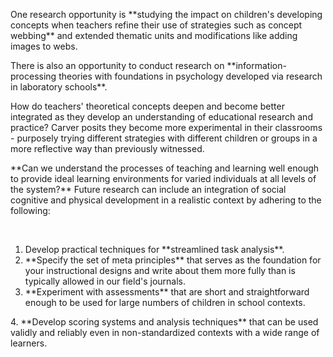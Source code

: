 <p><span style=font-weight: 400;>One research opportunity is </span>**studying the impact on children's developing concepts when teachers refine their use of strategies such as concept webbing**<span style=font-weight: 400;> and extended thematic units and modifications like adding images to webs.</span></p>

<p><span style=font-weight: 400;>There is also an opportunity to conduct research on </span>**information-processing theories with foundations in psychology developed via research in laboratory schools**<span style=font-weight: 400;>.</span></p>

<p><span style=font-weight: 400;>How do teachers' theoretical concepts deepen and become better integrated as they develop an understanding of educational research and practice? Carver posits they become more experimental in their classrooms - purposely trying different strategies with different children or groups in a more reflective way than previously witnessed.</span></p>

<p>**Can we understand the processes of teaching and learning well enough to provide ideal learning environments for varied individuals at all levels of the system?**<span style=font-weight: 400;> Future research can include an integration of social cognitive and physical development in a realistic context by adhering to the following:</span></p>  <p><span style=font-weight: 400;> </span></p>  <ol>  <li> <span style=font-weight: 400;> Develop practical techniques for </span>**streamlined task analysis**<span style=font-weight: 400;>.</span> </li>  <li> <span style=font-weight: 400;> </span>**Specify the set of meta principles**<span style=font-weight: 400;> that serves as the foundation for your instructional designs and write about them more fully than is typically allowed in our field's journals. </span> </li>  <li> <span style=font-weight: 400;> </span>**Experiment with assessments**<span style=font-weight: 400;> that are short and straightforward enough to be used for large numbers of children in school contexts. </span> </li>  </ol>  <p><span style=font-weight: 400;>4. </span>**Develop scoring systems and analysis techniques**<span style=font-weight: 400;> that can be used validly and reliably even in non-standardized contexts with a wide range of learners.</span></p>